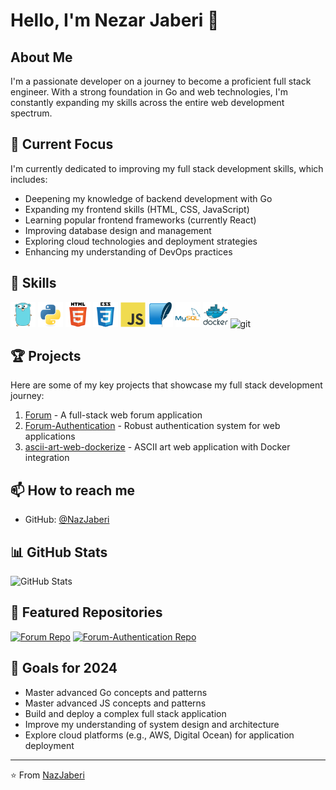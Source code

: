 # Hello, I'm Nezar Jaberi 👋

## About Me
I'm a passionate developer on a journey to become a proficient full stack engineer. With a strong foundation in Go and web technologies, I'm constantly expanding my skills across the entire web development spectrum.

## 🔭 Current Focus
I'm currently dedicated to improving my full stack development skills, which includes:
- Deepening my knowledge of backend development with Go
- Expanding my frontend skills (HTML, CSS, JavaScript)
- Learning popular frontend frameworks (currently React)
- Improving database design and management
- Exploring cloud technologies and deployment strategies
- Enhancing my understanding of DevOps practices

## 🚀 Skills
<p align="left">
  <img src="https://raw.githubusercontent.com/devicons/devicon/master/icons/go/go-original.svg" alt="go" width="40" height="40"/>
  <img src="https://raw.githubusercontent.com/devicons/devicon/master/icons/python/python-original.svg" alt="python" width="40" height="40"/>
  <img src="https://raw.githubusercontent.com/devicons/devicon/master/icons/html5/html5-original-wordmark.svg" alt="html5" width="40" height="40"/>
  <img src="https://raw.githubusercontent.com/devicons/devicon/master/icons/css3/css3-original-wordmark.svg" alt="css3" width="40" height="40"/>
  <img src="https://raw.githubusercontent.com/devicons/devicon/master/icons/javascript/javascript-original.svg" alt="javascript" width="40" height="40"/>
  <img src="https://raw.githubusercontent.com/devicons/devicon/master/icons/sqlite/sqlite-original.svg" alt="sqlite" width="40" height="40"/>
  <img src="https://raw.githubusercontent.com/devicons/devicon/master/icons/mysql/mysql-original-wordmark.svg" alt="mysql" width="40" height="40"/>
  <img src="https://raw.githubusercontent.com/devicons/devicon/master/icons/docker/docker-original-wordmark.svg" alt="docker" width="40" height="40"/>
  <img src="https://www.vectorlogo.zone/logos/git-scm/git-scm-icon.svg" alt="git" width="40" height="40"/>
</p>

## 🏆 Projects
Here are some of my key projects that showcase my full stack development journey:

1. [Forum](https://github.com/NazJaberi/Forum) - A full-stack web forum application
2. [Forum-Authentication](https://github.com/NazJaberi/Forum-Authentication) - Robust authentication system for web applications
3. [ascii-art-web-dockerize](https://github.com/NazJaberi/ascii-art-web-dockerize) - ASCII art web application with Docker integration

## 📫 How to reach me
- GitHub: [@NazJaberi](https://github.com/NazJaberi)

## 📊 GitHub Stats
![GitHub Stats](https://github-readme-stats.vercel.app/api?username=NazJaberi&show_icons=true&count_private=true&include_all_commits=true&theme=dark&cache_seconds=1800)

## 🌟 Featured Repositories
[![Forum Repo](https://github-readme-stats.vercel.app/api/pin/?username=NazJaberi&repo=Forum)](https://github.com/NazJaberi/Forum)
[![Forum-Authentication Repo](https://github-readme-stats.vercel.app/api/pin/?username=NazJaberi&repo=Forum-Authentication)](https://github.com/NazJaberi/Forum-Authentication)

## 🎯 Goals for 2024
- Master advanced Go concepts and patterns
- Master advanced JS concepts and patterns
- Build and deploy a complex full stack application
- Improve my understanding of system design and architecture
- Explore cloud platforms (e.g., AWS, Digital Ocean) for application deployment

---

⭐️ From [NazJaberi](https://github.com/NazJaberi)
